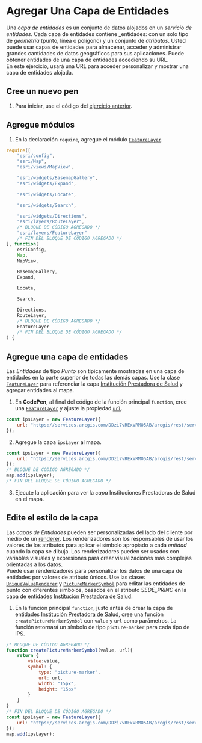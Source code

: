 # Agregar Una Capa de Entidades
Una _capa de entidades_ es un conjunto de datos alojados en un _servicio de entidades_. Cada capa de entidades contiene _entidades: con un solo tipo de _geometría_ (punto, línea o polígono) y un conjunto de _atributos_. Usted puede usar capas de entidades para almacenar, acceder y administrar grandes cantidades de datos geográficos para sus aplicaciones. Puede obtener entidades de una capa de entidades accediendo su URL.  
En este ejercicio, usará una URL para acceder personalizar y mostrar una capa de entidades alojada.
## Cree un nuevo pen
1. Para iniciar, use el código del [ejercicio anterior](https://github.com/DesarrolladoresEsri/epc.co.js/blob/main/5.rutas/README.md).
## Agregue módulos 
1. En la declaración `require`, agregue el módulo [`FeatureLayer`](https://developers.arcgis.com/javascript/latest/api-reference/esri-layers-FeatureLayer.html).
```javascript
require([
    "esri/config", 
    "esri/Map", 
    "esri/views/MapView",

    "esri/widgets/BasemapGallery",
    "esri/widgets/Expand",

    "esri/widgets/Locate",

    "esri/widgets/Search",

    "esri/widgets/Directions",
    "esri/layers/RouteLayer",
    /* BLOQUE DE CÓDIGO AGREGADO */
    "esri/layers/FeatureLayer"
    /* FIN DEL BLOQUE DE CÓDIGO AGREGADO */
], function(
    esriConfig, 
    Map, 
    MapView,

    BasemapGallery,
    Expand,

    Locate,

    Search,

    Directions,
    RouteLayer,
    /* BLOQUE DE CÓDIGO AGREGADO */
    FeatureLayer
    /* FIN DEL BLOQUE DE CÓDIGO AGREGADO */
) {
```
## Agregue una capa de entidades
Las _Entidades_ de tipo _Punto_ son tipicamente mostradas en una capa de entidades en la parte superior de todas las demás capas. Use la clase [`FeatureLayer`](https://developers.arcgis.com/javascript/latest/api-reference/esri-layers-FeatureLayer.html) para referenciar la capa [Institución Prestadora de Salud](https://services.arcgis.com/DDzi7vRExVRMO5AB/arcgis/rest/services/Instituci%C3%B3n_Prestadora_de_Salud/FeatureServer/0) y agregar entidades al mapa.
1. En **CodePen**, al final del código de la función principal `function`, cree una [`FeatureLayer`](https://developers.arcgis.com/javascript/latest/api-reference/esri-layers-FeatureLayer.html) y ajuste la propiedad [`url`](https://developers.arcgis.com/javascript/latest/api-reference/esri-layers-FeatureLayer.html#url).
```javascript
const ipsLayer = new FeatureLayer({
    url: "https://services.arcgis.com/DDzi7vRExVRMO5AB/arcgis/rest/services/Instituci%C3%B3n_Prestadora_de_Salud/FeatureServer/0"
});
```
2. Agregue la capa `ipsLayer` al mapa.
```javascript
const ipsLayer = new FeatureLayer({
    url: "https://services.arcgis.com/DDzi7vRExVRMO5AB/arcgis/rest/services/Instituci%C3%B3n_Prestadora_de_Salud/FeatureServer/0"
});
/* BLOQUE DE CÓDIGO AGREGADO */
map.add(ipsLayer);
/* FIN DEL BLOQUE DE CÓDIGO AGREGADO */
```
3. Ejecute la aplicación para ver la _capa_ Instituciones Prestadoras de Salud en el mapa.
## Edite el estilo de la capa
Las _capas de Entidades_ pueden ser personalizadas del lado del cliente por medio de un [renderer](https://developers.arcgis.com/javascript/latest/api-reference/esri-renderers-Renderer.html). Los renderizadores son los responsables de usar los valores de los atributos para aplicar el símbolo apropiado a cada _entidad_ cuando la capa se dibuja. Los renderizadores pueden ser usados con variables visuales y expresiones para crear visualizaciones más complejas orientadas a los datos.  
Puede usar renderizadores para personalizar los datos de una capa de entidades por valores de atributo únicos. Use las clases [`UniqueValueRenderer`](https://developers.arcgis.com/javascript/latest/api-reference/esri-renderers-UniqueValueRenderer.html) y [`PictureMarkerSymbol`](https://developers.arcgis.com/javascript/latest/api-reference/esri-symbols-PictureMarkerSymbol.html) para editar las entidades de punto con diferentes símbolos, basados en el atributo _SEDE_PRINC_ en la capa de entidades [Institución Prestadora de Salud](https://services.arcgis.com/DDzi7vRExVRMO5AB/arcgis/rest/services/Instituci%C3%B3n_Prestadora_de_Salud/FeatureServer/0).
1. En la función principal `function`, justo antes de crear la capa de entidades [Institución Prestadora de Salud](https://services.arcgis.com/DDzi7vRExVRMO5AB/arcgis/rest/services/Instituci%C3%B3n_Prestadora_de_Salud/FeatureServer/0), cree una función `createPictureMarkerSymbol` con `value` y `url` como parámetros. La función retornará un símbolo de tipo `picture-marker` para cada tipo de IPS.
```javascript
/* BLOQUE DE CÓDIGO AGREGADO */
function createPictureMarkerSymbol(value, url){
    return {
        value:value,
        symbol: {
            type: "picture-marker",
            url: url,
            width: "15px",
            height: "15px"
        }
    }
}
/* FIN DEL BLOQUE DE CÓDIGO AGREGADO */
const ipsLayer = new FeatureLayer({
    url: "https://services.arcgis.com/DDzi7vRExVRMO5AB/arcgis/rest/services/Instituci%C3%B3n_Prestadora_de_Salud/FeatureServer/0",
});
map.add(ipsLayer);
```
